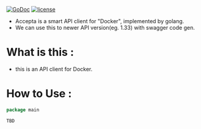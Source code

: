 [![GoDoc](https://godoc.org/github.com/airking05/accepta?status.svg)](https://godoc.org/github.com/airking05/accepta)
[![license](https://img.shields.io/badge/license-MIT-4183c4.svg)](https://github.com/airking05/accepta/blob/master/LICENSE)

- Accepta is a smart API client for "Docker", implemented by golang.
- We can use this to newer API version(eg. 1.33) with swagger code gen.

# What is this :

- this is an API client for Docker.

# How to Use :

```Go
package main

TBD
```
